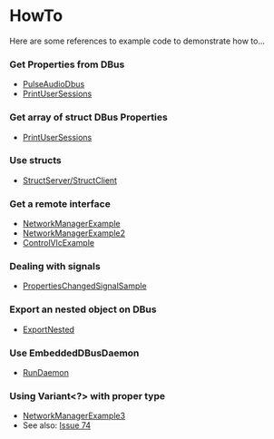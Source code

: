 # HowTo


Here are some references to example code to demonstrate how to...

### Get Properties from DBus
 * [PulseAudioDbus](https://github.com/hypfvieh/dbus-java/blob/master/dbus-java-examples/src/main/java/com/github/hypfvieh/dbus/examples/pulseaudio/PulseAudioDbus.java) 
 * [PrintUserSessions](https://github.com/hypfvieh/dbus-java/blob/master/dbus-java-examples/src/main/java/com/github/hypfvieh/dbus/examples/systemd/PrintUserSessions.java)

### Get array of struct DBus Properties
 * [PrintUserSessions](https://github.com/hypfvieh/dbus-java/blob/master/dbus-java-examples/src/main/java/com/github/hypfvieh/dbus/examples/systemd/PrintUserSessions.java)

### Use structs
 * [StructServer/StructClient](https://github.com/hypfvieh/dbus-java/tree/master/dbus-java-examples/src/main/java/com/github/hypfvieh/dbus/examples/struct)
 
### Get a remote interface
 * [NetworkManagerExample](https://github.com/hypfvieh/dbus-java/blob/master/dbus-java-examples/src/main/java/com/github/hypfvieh/dbus/examples/networkmanager/NetworkManagerExample.java)
 * [NetworkManagerExample2](https://github.com/hypfvieh/dbus-java/blob/master/dbus-java-examples/src/main/java/com/github/hypfvieh/dbus/examples/networkmanager/NetworkManagerExample2.java)
 * [ControlVlcExample](https://github.com/hypfvieh/dbus-java/blob/master/dbus-java-examples/src/main/java/com/github/hypfvieh/dbus/examples/mpris/ControlVlcExample.java)
 
### Dealing with signals
 * [PropertiesChangedSignalSample](https://github.com/hypfvieh/dbus-java/blob/master/dbus-java-examples/src/main/java/com/github/hypfvieh/dbus/examples/signal/PropertiesChangedSignalSample.java)
 
### Export an nested object on DBus
 * [ExportNested](https://github.com/hypfvieh/dbus-java/blob/master/dbus-java-examples/src/main/java/com/github/hypfvieh/dbus/examples/nested/ExportNested.java)
 
### Use EmbeddedDBusDaemon
 * [RunDaemon](https://github.com/hypfvieh/dbus-java/blob/master/dbus-java-examples/src/main/java/com/github/hypfvieh/dbus/examples/daemon/RunDaemon.java)
 
### Using Variant<?> with proper type
 * [NetworkManagerExample3](https://github.com/hypfvieh/dbus-java/blob/master/dbus-java-examples/src/main/java/com/github/hypfvieh/dbus/examples/networkmanager/NetworkManagerExample3.java)
 * See also: [Issue 74](https://github.com/hypfvieh/dbus-java/issues/74#issuecomment-1280768515)